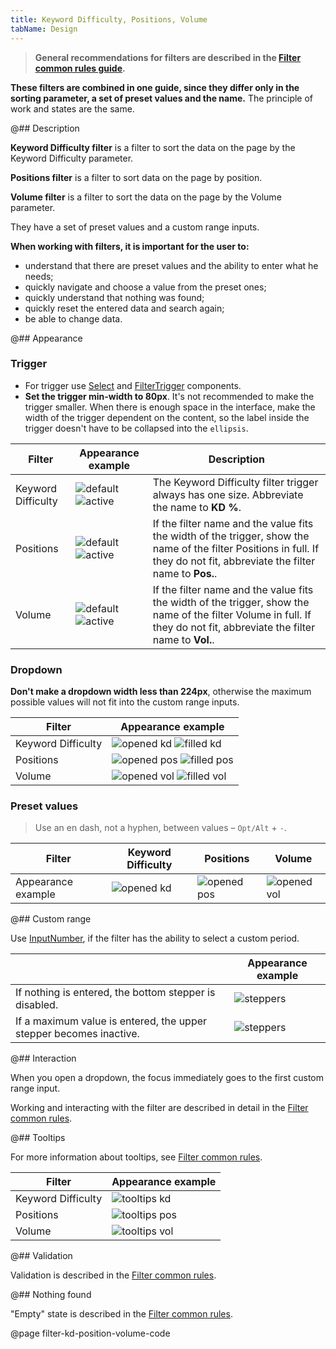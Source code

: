 ```yaml
---
title: Keyword Difficulty, Positions, Volume
tabName: Design
---
```


> **General recommendations for filters are described in the [Filter common rules guide](/filter-group/filter-rules/).**

**These filters are combined in one guide, since they differ only in the sorting parameter, a set of preset values and the name.** The principle of work and states are the same.

@## Description

**Keyword Difficulty filter** is a filter to sort the data on the page by the Keyword Difficulty parameter.

**Positions filter** is a filter to sort data on the page by position.

**Volume filter** is a filter to sort the data on the page by the Volume parameter.

They have a set of preset values and a custom range inputs.

**When working with filters, it is important for the user to:**

- understand that there are preset values and the ability to enter what he needs;
- quickly navigate and choose a value from the preset ones;
- quickly understand that nothing was found;
- quickly reset the entered data and search again;
- be able to change data.

@## Appearance

### Trigger

- For trigger use [Select](/components/select/) and [FilterTrigger](/components/filter-trigger/) components.
- **Set the trigger min-width to 80px**. It's not recommended to make the trigger smaller. When there is enough space in the interface, make the width of the trigger dependent on the content, so the label inside the trigger doesn't have to be collapsed into the `ellipsis`.

| Filter             | Appearance example                                                      | Description                                                                                                                                                                |
| ------------------ | ----------------------------------------------------------------------- | -------------------------------------------------------------------------------------------------------------------------------------------------------------------------- |
| Keyword Difficulty | ![default](static/placeholder-kd.png) ![active](static/active-kd.png)   | The Keyword Difficulty filter trigger always has one size. Abbreviate the name to **KD %**.                                                                                |
| Positions          | ![default](static/placeholder-pos.png) ![active](static/active-pos.png) | If the filter name and the value fits the width of the trigger, show the name of the filter Positions in full. If they do not fit, abbreviate the filter name to **Pos.**. |
| Volume             | ![default](static/placeholder-vol.png) ![active](static/active-vol.png) | If the filter name and the value fits the width of the trigger, show the name of the filter Volume in full. If they do not fit, abbreviate the filter name to **Vol.**.    |

### Dropdown

**Don't make a dropdown width less than 224px**, otherwise the maximum possible values will not fit into the custom range inputs.

| Filter             | Appearance example                                                        |
| ------------------ | ------------------------------------------------------------------------- |
| Keyword Difficulty | ![opened kd](static/opened-kd.png) ![filled kd](static/filled-kd.png)     |
| Positions          | ![opened pos](static/opened-pos.png) ![filled pos](static/filled-pos.png) |
| Volume             | ![opened vol](static/opened-vol.png) ![filled vol](static/filled-vol.png) |

### Preset values

> Use an en dash, not a hyphen, between values – `Opt/Alt` + `-`.

| Filter             | Keyword Difficulty                 | Positions                            | Volume                               |
| ------------------ | ---------------------------------- | ------------------------------------ | ------------------------------------ |
| Appearance example | ![opened kd](static/opened-kd.png) | ![opened pos](static/opened-pos.png) | ![opened vol](static/opened-vol.png) |

@## Custom range

Use [InputNumber](/components/input-number/), if the filter has the ability to select a custom period.

|                                                                    | Appearance example                   |
| ------------------------------------------------------------------ | ------------------------------------ |
| If nothing is entered, the bottom stepper is disabled.             | ![steppers](static/steppers.png)     |
| If a maximum value is entered, the upper stepper becomes inactive. | ![steppers](static/steppers-max.png) |

@## Interaction

When you open a dropdown, the focus immediately goes to the first custom range input.

Working and interacting with the filter are described in detail in the [Filter common rules](/filter-group/filter-rules/).

@## Tooltips

For more information about tooltips, see [Filter common rules](/filter-group/filter-rules/).

| Filter             | Appearance example                       |
| ------------------ | ---------------------------------------- |
| Keyword Difficulty | ![tooltips kd](static/tooltips-kd.png)   |
| Positions          | ![tooltips pos](static/tooltips-pos.png) |
| Volume             | ![tooltips vol](static/tooltips.png)     |

@## Validation

Validation is described in the [Filter common rules](/filter-group/filter-rules/).

@## Nothing found

"Empty" state is described in the [Filter common rules](/filter-group/filter-rules/).

@page filter-kd-position-volume-code
